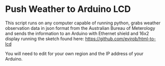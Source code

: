 # Push Weather to Arduino LCD

This script runs on any computer capable of running python, grabs weather observation data in json format from the Australian Bureau of Meterology and sends the information to an Arduino with Ethernet shield and 16x2 display running the sketch found here: https://github.com/evjrob/html-to-lcd

You will need to edit for your own region and the IP address of your Arduino.
